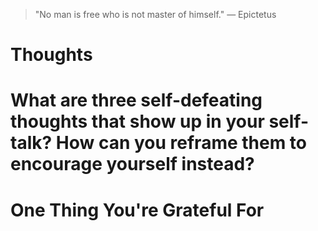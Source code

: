 
> \"No man is free who is not master of himself.\" — Epictetus

# Thoughts

# What are three self-defeating thoughts that show up in your self-talk? How can you reframe them to encourage yourself instead?

# One Thing You're Grateful For


